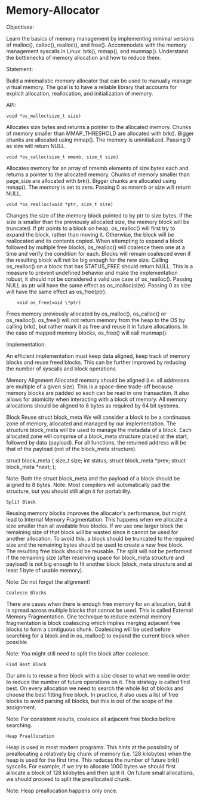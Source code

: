 # Memory-Allocator

Objectives:

Learn the basics of memory management by implementing minimal versions of malloc(), calloc(), realloc(), and free(). Accommodate with the memory management syscalls in Linux: brk(), mmap(), and munmap(). Understand the bottlenecks of memory allocation and how to reduce them.

Statement:

Build a minimalistic memory allocator that can be used to manually manage virtual memory. The goal is to have a reliable library that accounts for explicit allocation, reallocation, and initialization of memory.

API:

    void *os_malloc(size_t size)

Allocates size bytes and returns a pointer to the allocated memory. Chunks of memory smaller than MMAP_THRESHOLD are allocated with brk(). Bigger chunks are allocated using mmap(). The memory is uninitialized. Passing 0 as size will return NULL.

    void *os_calloc(size_t nmemb, size_t size)

Allocates memory for an array of nmemb elements of size bytes each and returns a pointer to the allocated memory. Chunks of memory smaller than page_size are allocated with brk(). Bigger chunks are allocated using mmap(). The memory is set to zero. Passing 0 as nmemb or size will return NULL.

    void *os_realloc(void *ptr, size_t size)

Changes the size of the memory block pointed to by ptr to size bytes. If the size is smaller than the previously allocated size, the memory block will be truncated. If ptr points to a block on heap, os_realloc() will first try to expand the block, rather than moving it. Otherwise, the block will be reallocated and its contents copied. When attempting to expand a block followed by multiple free blocks, os_realloc() will coalesce them one at a time and verify the condition for each. Blocks will remain coalesced even if the resulting block will not be big enough for the new size. Calling os_realloc() on a block that has STATUS_FREE should return NULL. This is a measure to prevent undefined behavior and make the implementation robust, it should not be considered a valid use case of os_realloc(). Passing NULL as ptr will have the same effect as os_malloc(size). Passing 0 as size will have the same effect as os_free(ptr).

        void os_free(void \*ptr)

Frees memory previously allocated by os_malloc(), os_calloc() or os_realloc(). os_free() will not return memory from the heap to the OS by calling brk(), but rather mark it as free and reuse it in future allocations. In the case of mapped memory blocks, os_free() will call munmap().

Implementation:

An efficient implementation must keep data aligned, keep track of memory blocks and reuse freed blocks. This can be further improved by reducing the number of syscalls and block operations.

Memory Alignment Allocated memory should be aligned (i.e. all addresses are multiple of a given size). This is a space-time trade-off because memory blocks are padded so each can be read in one transaction. It also allows for atomicity when interacting with a block of memory. All memory allocations should be aligned to 8 bytes as required by 64 bit systems.

Block Reuse struct block_meta We will consider a block to be a continuous zone of memory, allocated and managed by our implementation. The structure block_meta will be used to manage the metadata of a block. Each allocated zone will comprise of a block_meta structure placed at the start, followed by data (payload). For all functions, the returned address will be that of the payload (not of the block_meta structure).

struct block_meta { size_t size; int status; struct block_meta *prev; struct block_meta *next; };

Note: Both the struct block_meta and the payload of a block should be aligned to 8 bytes. Note: Most compilers will automatically pad the structure, but you should still align it for portability.

    Split Block

Reusing memory blocks improves the allocator's performance, but might lead to Internal Memory Fragmentation. This happens when we allocate a size smaller than all available free blocks. If we use one larger block the remaining size of that block will be wasted since it cannot be used for another allocation. To avoid this, a block should be truncated to the required size and the remaining bytes should be used to create a new free block. The resulting free block should be reusable. The split will not be performed if the remaining size (after reserving space for block_meta structure and payload) is not big enough to fit another block (block_meta structure and at least 1 byte of usable memory).

Note: Do not forget the alignment!

    Coalesce Blocks

There are cases when there is enough free memory for an allocation, but it is spread across multiple blocks that cannot be used. This is called External Memory Fragmentation. One technique to reduce external memory fragmentation is block coalescing which implies merging adjacent free blocks to form a contiguous chunk. Coalescing will be used before searching for a block and in os_realloc() to expand the current block when possible.

Note: You might still need to split the block after coalesce.

    Find Best Block

Our aim is to reuse a free block with a size closer to what we need in order to reduce the number of future operations on it. This strategy is called find best. On every allocation we need to search the whole list of blocks and choose the best fitting free block. In practice, it also uses a list of free blocks to avoid parsing all blocks, but this is out of the scope of the assignment.

Note: For consistent results, coalesce all adjacent free blocks before searching.

    Heap Preallocation

Heap is used in most modern programs. This hints at the possibility of preallocating a relatively big chunk of memory (i.e. 128 kilobytes) when the heap is used for the first time. This reduces the number of future brk() syscalls. For example, if we try to allocate 1000 bytes we should first allocate a block of 128 kilobytes and then split it. On future small allocations, we should proceed to split the preallocated chunk.

Note: Heap preallocation happens only once.
